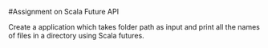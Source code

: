 #Assignment on Scala Future API

Create a application which takes folder path as input and print all the names of files in a
directory using Scala futures.
